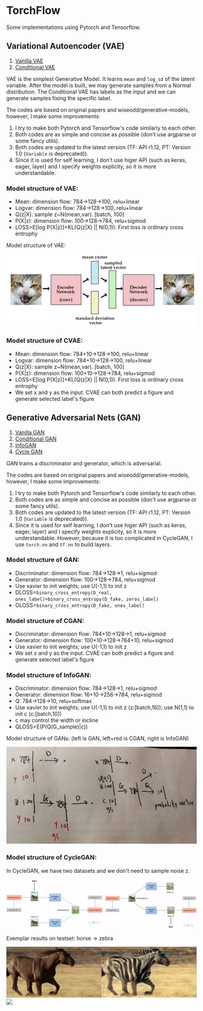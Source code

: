 # TorchFlow
Some implementations using Pytorch and Tensorflow.

## Variational Autoencoder (VAE)
1. [Vanilla VAE](https://arxiv.org/abs/1312.6114)
2. [Conditional VAE](https://arxiv.org/abs/1406.5298)

VAE is the simplest Generative Model. It learns `mean` and `log_sd` of the latent variable. After the model is built, we may generate samples from a Normal distribution. The Conditional VAE has labels as the input and we can generate samples fixing the specific label.

The codes are based on original papers and wiseodd/generative-models, however, I make some improvements:
1. I try to make both Pytorch and Tensorflow's code similarly to each other.
2. Both codes are as simple and concise as possible (don't use argparse or some fancy utils).
3. Both codes are updated to the latest version (TF: API r1.12, PT: Version 1.0 (`Variable` is deprecated)).
4. Since it is used for self learning, I don't use higer API (such as keras, eager, layer) and I specify weights explicity, so it is more understandable.

### Model structure of VAE:
- Mean: dimension flow: 784->128->100, relu+linear
- Logvar: dimension flow: 784->128->100, relu+linear
- Q(z|X): sample z~N(mean,var). [batch, 100]
- P(X|z): dimension flow: 100->128->784, relu+sigmod
- LOSS=E[log P(X|z)]+KL(Q(z|X) || N(0,1)). First loss is ordinary cross entrophy

Model structure of VAE:

![](./pics/vae_structure.png)

### Model structure of CVAE:
- Mean: dimension flow: 784+10->128->100, relu+linear
- Logvar: dimension flow: 784+10->128->100, relu+linear
- Q(z|X): sample z~N(mean,var). [batch, 100]
- P(X|z): dimension flow: 100+10->128->784, relu+sigmod
- LOSS=E[log P(X|z)]+KL(Q(z|X) || N(0,1)). First loss is ordinary cross entrophy
- We set x and y as the input. CVAE can both predict a figure and generate selected label's figure


## Generative Adversarial Nets (GAN)
1. [Vanilla GAN](https://arxiv.org/abs/1406.2661)
2. [Conditional GAN](https://arxiv.org/abs/1411.1784)
3. [InfoGAN](https://arxiv.org/abs/1606.03657)
4. [Cycle GAN](https://arxiv.org/pdf/1703.10593.pdf)

GAN trains a discriminator and generator, which is adversarial.

The codes are based on original papers and wiseodd/generative-models, however, I make some improvements:
1. I try to make both Pytorch and Tensorflow's code similarly to each other.
2. Both codes are as simple and concise as possible (don't use argparse or some fancy utils).
3. Both codes are updated to the latest version (TF: API r1.12, PT: Version 1.0 (`Variable` is deprecated)).
4. Since it is used for self learning, I don't use higer API (such as keras, eager, layer) and I specify weights explicity, so it is more understandable. However, because it is too complicated in CycleGAN, I use `torch.nn` and `tf.nn` to build layers.

### Model structure of GAN:
- Discriminator: dimension flow: 784->128->1, relu+sigmod
- Generator: dimension flow: 100->128->784, relu+sigmod
- Use xavier to init weights; use U(-1,1) to init z
- DLOSS=`binary_cross_entropy(D_real, ones_label)+binary_cross_entropy(D_fake, zeros_label)`
- GLOSS=`binary_cross_entropy(D_fake, ones_label)`

### Model structure of CGAN:
- Discriminator: dimension flow: 784+10->128->1, relu+sigmod
- Generator: dimension flow: 100+10->128->784+10, relu+sigmod
- Use xavier to init weights; use U(-1,1) to init z
- We set x and y as the input. CVAE can both predict a figure and generate selected label's figure

### Model structure of InfoGAN:
- Discriminator: dimension flow: 784->128->1, relu+sigmod
- Generator: dimension flow: 16+10->256->784, relu+sigmod
- Q:                                     784->128->10, relu+softmax
- Use xavier to init weights; use U(-1,1) to init z (z:[batch,16]); use N(1,1) to init c (c:[batch,10])
- c may control the width or incline
- QLOSS=E(P(Q(G_sample)|c))

Model structure of GANs: (left is GAN, left+red is CGAN, right is InfoGAN)

![](./pics/gan_structure.png)

### Model structure of CycleGAN:
In CycleGAN, we have two datasets and we don't need to sample noise z.

![](./pics/cycle_gan_structure.png)

Exemplar results on testset: horse -> zebra

![](./pics/horse2zebra.gif)
![](./pics/horse2zebra1.gif)
